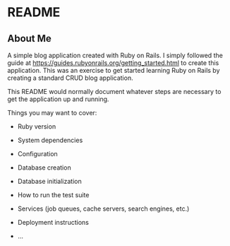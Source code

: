 # README

## About Me

A simple blog application created with Ruby on Rails. I simply followed the guide at https://guides.rubyonrails.org/getting_started.html to create this application. This was an exercise to get started learning Ruby on Rails by creating a standard CRUD blog application. 

This README would normally document whatever steps are necessary to get the
application up and running.

Things you may want to cover:

* Ruby version

* System dependencies

* Configuration

* Database creation

* Database initialization

* How to run the test suite

* Services (job queues, cache servers, search engines, etc.)

* Deployment instructions

* ...

